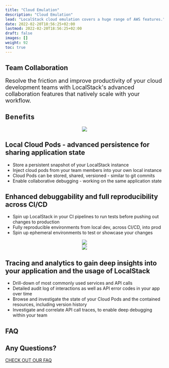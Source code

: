 ```yaml
---
title: "Cloud Emulation"
description: "Cloud Emulation"
lead: "LocalStack cloud emulation covers a huge range of AWS features."
date: 2022-02-20T18:56:25+02:00
lastmod: 2022-02-20T18:56:25+02:00
draft: false
images: []
weight: 92
toc: true
---
```

<section class="section section-sm bg-gradient-dark pb-10">
    <div class="container pb-7 pt-9 pt-sm-7">
      <div class="row justify-content-center align-items-center text-white">
        <h1 class="text-center m-0 pt-5">Team Collaboration</h1>
        <p class="text-center mt-4 mb-n6" style="font-size: 18px">
            Resolve the friction and improve productivity of your cloud development teams with LocalStack's advanced collaboration features that natively scale with your workflow.
        </p>
      </div>
    </div>
</section>
<section class="section pb-n8">
    <div class="container overlay-card mt-n11">
      <div class="row px-8">
        <div class="strike-dark">
          <h2 style="letter-spacing: 0.05em">Benefits</h2>
        </div>
      </div>
      <div class="px-5 d-flex-column">
        <div class="row align-items-center mt-6">
            <div class="col-12 col-md-6 col-lg-6" style="text-align: center">
                <img src="cloud-pods.webp" class="img-fluid"/>
            </div>
            <div class="col-12 col-md-6, col-lg-6">
                <h2>Local Cloud Pods - advanced persistence for sharing application state</h2>
                <ul>
                    <li>Store a persistent snapshot of your LocalStack instance </li>
                    <li>Inject cloud pods from your team members into your own local instance</li>
                    <li>Cloud Pods can be stored, shared, versioned - similar to git commits</li>
                    <li>Enable collaborative debugging - working on the same application state</li>
                </ul>
            </div>
        </div>
        <div class="row align-items-center mt-6">
            <div class="col-12 col-md-6, col-lg-6">
                <h2>Enhanced debuggability and full reproducibility across CI/CD</h2>
                <ul>
                    <li>Spin up LocalStack in your CI pipelines to run tests before pushing out changes to production </li>
                    <li>Fully reproducible environments from local dev, across CI/CD, into prod</li>
                    <li>Spin up ephemeral environments to test or showcase your changes</li>
                </ul>
            </div>
            <div class="col-12 col-md-6 col-lg-6" style="text-align: center">
                <img src="debug.webp" class="img-fluid"/>
            </div>
        </div>
        <div class="row align-items-center my-6">
            <div class="col-12 col-md-6 col-lg-6" style="text-align: center">
                <img src="tracing.webp" class="img-fluid"/>
            </div>
            <div class="col-12 col-md-6, col-lg-6">
                <h2>Tracing and analytics to gain deep insights into your application and the usage of LocalStack</h2>
                <ul>
                    <li>Drill-down of most commonly used services and API calls</li>
                    <li>Detailed audit log of interactions as well as API error codes in your app over time</li>
                    <li>Browse and investigate the state of your Cloud Pods and the contained resources, including version history</li>
                    <li>Investigate and correlate API call traces, to enable deep debugging within your team</li>
                </ul>
            </div>
        </div>
      </div>
    </div>
</section>
<section class="section container">
  <div class="strike-dark">
    <h2 class="text-center">FAQ</h2>
  </div>
    <div class="container overlay-card mt-6 pb-5 d-flex flex-column align-items-center">
        <h1 class="text-center">Any Questions?</h1>
        <a class="btn btn-primary btn-lg" style="width: 300px" href="/faq">CHECK OUT OUR FAQ</a>
    </div>
</section>